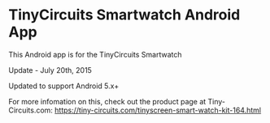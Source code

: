 # TinyCircuits Smartwatch Android App

This Android app is for the TinyCircuits Smartwatch

Update - July 20th, 2015

Updated to support Android 5.x+

For more infomation on this, check out the product page at Tiny-Circuits.com:  https://tiny-circuits.com/tinyscreen-smart-watch-kit-164.html

